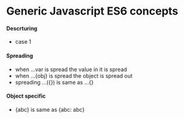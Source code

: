 # Generic Javascript ES6 concepts

#### Descrturing
- case 1

#### Spreading
- when ...var is spread the value in it is spread
- when ...{obj} is spread the object is spread out
- spreading ...({}) is same as ...{}

#### Object specific
- {abc} is same as {abc: abc} 

